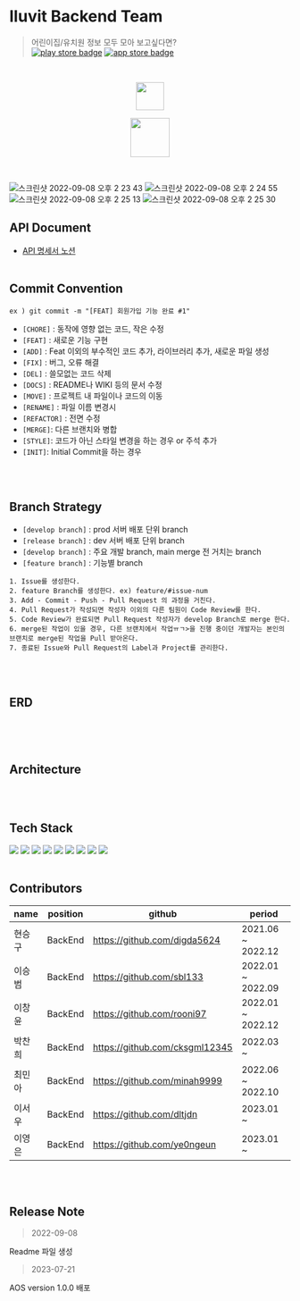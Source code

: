 # Iluvit Backend Team
> 어린이집/유치원 정보 모두 모아 보고싶다면? <br>
> [![play store badge](http://img.shields.io/badge/Play%20Store-414141?style=flat-square&logo=google-play&link=https://play.google.com/store/apps/details?id=org.sopt.havit)](https://play.google.com/store/apps/details?id=com.iluvit.app&hl=ko-KR) 
> [![app store badge](http://img.shields.io/badge/App%20Store-0D96F6?logoColor=white&style=flat-square&logo=appstore&link=https://apps.apple.com/us/app/havit/id1607518014)](https://apps.apple.com/kr/)

<br>

<p align="center"><img src="https://github.com/FISOLUTION/iluvit-backend/assets/78267146/c552cde8-7241-48dd-81e9-4dafd99d23b0" height=50></p>
<p align="center"><img src="https://github.com/FISOLUTION/iluvit-backend/assets/78267146/a8557742-9395-421d-b975-c8bb6be9e547" height=70></p>

<br>

![스크린샷 2022-09-08 오후 2 23 43](https://user-images.githubusercontent.com/65563854/189040932-c19ec8f9-06a0-45d0-bc8e-d06b8cadb1a2.png)
![스크린샷 2022-09-08 오후 2 24 55](https://user-images.githubusercontent.com/65563854/189041068-127f96a1-2780-492a-b056-fa0433a91888.png)
![스크린샷 2022-09-08 오후 2 25 13](https://user-images.githubusercontent.com/65563854/189041112-844af4d3-5549-41e3-95cb-741c93e54cb6.png)
![스크린샷 2022-09-08 오후 2 25 30](https://user-images.githubusercontent.com/65563854/189041137-e20d5278-fbbd-48f2-b545-b9219e09bf08.png)

## API Document
- [API 명세서 노션](https://half-turn-bb0.notion.site/API-ILUVIT-4f0bd47ebe8c43f1ab3ec475389b3898?pvs=4)
<br><br>

## Commit Convention
`ex ) git commit -m "[FEAT] 회원가입 기능 완료 #1"`
- `[CHORE]` : 동작에 영향 없는 코드, 작은 수정
- `[FEAT]` : 새로운 기능 구현
- `[ADD]` : Feat 이외의 부수적인 코드 추가, 라이브러리 추가, 새로운 파일 생성
- `[FIX]` : 버그, 오류 해결
- `[DEL]` : 쓸모없는 코드 삭제
- `[DOCS]` : README나 WIKI 등의 문서 수정
- `[MOVE]` : 프로젝트 내 파일이나 코드의 이동
- `[RENAME]` : 파일 이름 변경시
- `[REFACTOR]` : 전면 수정
- `[MERGE]`: 다른 브랜치와 병합
- `[STYLE]`: 코드가 아닌 스타일 변경을 하는 경우 or 주석 추가
- `[INIT]`: Initial Commit을 하는 경우

<br><br>

## Branch Strategy
- `[develop branch]` : prod 서버 배포 단위 branch
- `[release branch]` : dev 서버 배포 단위 branch
- `[develop branch]` : 주요 개발 branch, main merge 전 거치는 branch
- `[feature branch]` : 기능별 branch

```
1. Issue를 생성한다.
2. feature Branch를 생성한다. ex) feature/#issue-num
3. Add - Commit - Push - Pull Request 의 과정을 거친다.
4. Pull Request가 작성되면 작성자 이외의 다른 팀원이 Code Review를 한다.
5. Code Review가 완료되면 Pull Request 작성자가 develop Branch로 merge 한다.
6. merge된 작업이 있을 경우, 다른 브랜치에서 작업ㅠㄱ>을 진행 중이던 개발자는 본인의 브랜치로 merge된 작업을 Pull 받아온다.
7. 종료된 Issue와 Pull Request의 Label과 Project를 관리한다.
```

<br><br>

## ERD
![]()

<br><br>

## Architecture

<br><br>

## Tech Stack
<img src="https://img.shields.io/badge/SpringBoot-6DB33F?style=flat&logo=SpringBoot&logoColor=white"/> <img src="https://img.shields.io/badge/SpringSecurity-6DB33F?style=flat&logo=SpringSecurity&logoColor=white"/> <img src="https://img.shields.io/badge/AmazonEC2-FF9900?style=flat&logo=AmazonEC2&logoColor=white"/> <img src="https://img.shields.io/badge/NGINX-009639?style=flat&logo=NGINX&logoColor=white"/>
<img src="https://img.shields.io/badge/JSON Web Tokens-000000?style=flat&logo=JSONWebTokens"/> <img src="https://img.shields.io/badge/Amazon S3-569A31?style=flat&logo=Amazon S3&logoColor=white"/>
<img src="https://img.shields.io/badge/GitHub Actions-2088FF?style=flat&logo=GitHub Actions&logoColor=white"/> <img src="https://img.shields.io/badge/MySQL-4479A1?style=flat&logo=MySQL&logoColor=white"/> <img src="https://img.shields.io/badge/Amazon RDS-527FFF?style=flat&logo=Amazon RDS&logoColor=white"/>
<br><br>


## Contributors
| name |position|github|period| 
|------|---|---|---|
| 현승구  | BackEnd | https://github.com/digda5624 | 2021.06 ~ 2022.12 |
| 이승범  | BackEnd | https://github.com/sbl133 | 2022.01 ~ 2022.09 |
| 이창윤  | BackEnd | https://github.com/rooni97 | 2022.01 ~ 2022.12 |
| 박찬희  | BackEnd | https://github.com/cksgml12345 | 2022.03 ~ |
| 최민아  | BackEnd | https://github.com/minah9999 | 2022.06 ~ 2022.10 |
| 이서우  | BackEnd | https://github.com/dltjdn | 2023.01 ~ |
| 이영은  | BackEnd | https://github.com/ye0ngeun | 2023.01 ~ |

<br><br>

## Release Note
> 2022-09-08
>
Readme 파일 생성
> 2023-07-21

AOS version 1.0.0 배포

